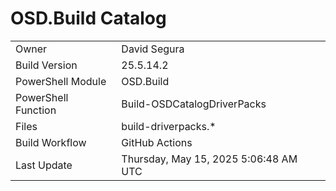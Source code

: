 ﻿# OSD.Build Catalog

| | |
|-|-|
| Owner | David Segura |
| Build Version | 25.5.14.2 |
| PowerShell Module | OSD.Build |
| PowerShell Function | Build-OSDCatalogDriverPacks |
| Files | build-driverpacks.* |
| Build Workflow | GitHub Actions |
| Last Update | Thursday, May 15, 2025 5:06:48 AM UTC |
